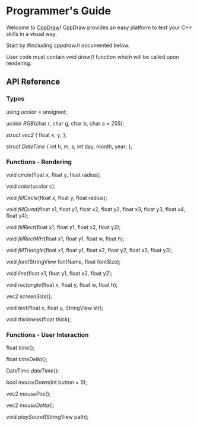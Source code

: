 # Programmer's Guide

Welcome to [CppDraw](https://github.com/tpecholt/cppdraw)! CppDraw provides an easy platform to test your C++ skills in a visual way.

Start by #including *cppdraw.h* documented below.

User code must contain *void draw()* function which will be called upon rendering.

## API Reference

### Types

using *ucolor* = unsigned;

ucolor *RGB*(char r, char g, char b, char a = 255);

struct *vec2* { 
   float x, y; 
};

struct *DateTime* {
   int h, m, s;
   int day, month, year; 
};

### Functions - Rendering

void *circle*(float x, float y, float radius);

void *color*(ucolor c);

void *fillCircle*(float x, float y, float radius);

void *fillQuad*(float x1, float y1, float x2, float y2, float x3, float y3, float x4, float y4);

void *fillRect*(float x1, float y1, float x2, float y2);

void *fillRectWH*(float x1, float y1, float w, float h);

void *fillTriangle*(float x1, float y1, float x2, float y2, float x3, float y3);

void *font*(StringView fontName, float fontSize);

void *line*(float x1, float y1, float x2, float y2);

void *rectangle*(float x, float y, float w, float h);

vec2 *screenSize*();

void *text*(float x, float y, StringView str);

void *thickness*(float thick);

### Functions - User Interaction

float *time*();

float *timeDelta*();

DateTime *dateTime*();

bool *mouseDown*(int button = 0);

vec2 *mousePos*();

vec2 *mouseDelta*();

void *playSound*(StringView path);